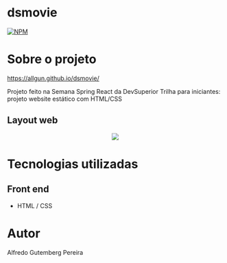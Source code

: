 # dsmovie
[![NPM](https://img.shields.io/npm/l/react)](https://github.com/AllGun/dsmovie/blob/main/LICENSE) 

# Sobre o projeto

https://allgun.github.io/dsmovie/

Projeto feito na Semana Spring React da DevSuperior
Trilha para iniciantes: projeto website estático com HTML/CSS

## Layout web
<div align="center">
  <img src="https://user-images.githubusercontent.com/88584363/168670914-d25325b2-3ef3-4068-97dd-dd58cd5be031.png"/>
</div>

# Tecnologias utilizadas
## Front end
- HTML / CSS

# Autor

Alfredo Gutemberg Pereira

